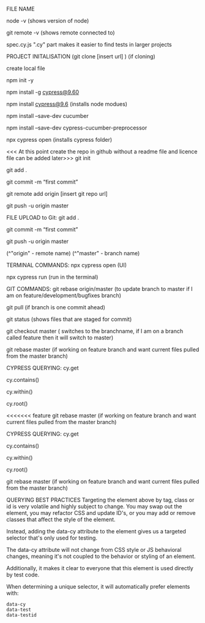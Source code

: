 
FILE NAME

node -v
(shows version of node)

git remote -v
(shows remote connected to)

spec.cy.js
".cy" part makes it easier to find tests in larger projects

PROJECT INITALISATION
(git clone [insert url] ) (if cloning)

create local file

npm init -y

npm install -g cypress@9.60

npm install cypress@9.6 (installs node modues)

npm install –save-dev cucumber

npm install –save-dev cypress-cucumber-preprocessor

npx cypress open (installs cypress folder)

<<< At this point create the repo in github without a readme file and licence file can be added later>>>
git init

git add .

git commit -m “first commit”

git remote add origin [insert git repo url]

git push -u origin master

FILE UPLOAD to Git:
git add .

git commit -m “first commit”

git push -u origin master

(^"origin" - remote name)
(^"master" - branch name)

TERMINAL COMMANDS:
npx cypress open (UI)

npx cypress run (run in the terminal)

GIT COMMANDS:
git rebase origin/master 
    (to update branch to master if I am on feature/development/bugfixes branch)

git pull
    (if branch is one commit ahead)

git status
 (shows files that are staged for commit)

 git checkout master
    ( switches to the branchname, if I am on a branch called feature then it will switch to master)

git rebase master 
(if working on feature branch and want current files pulled from the master branch)

CYPRESS QUERYING:
cy.get

cy.contains()

cy.within()

cy.root()

<<<<<<< feature
git rebase master 
(if working on feature branch and want current files pulled from the master branch)

CYPRESS QUERYING:
cy.get

cy.contains()

cy.within()

cy.root()

git rebase master 
(if working on feature branch and want current files pulled from the master branch)

QUERYING BEST PRACTICES
Targeting the element above by tag, class or id is very volatile and highly subject to change. You may swap out the element, you may refactor CSS and update ID's, or you may add or remove classes that affect the style of the element.

Instead, adding the data-cy attribute to the element gives us a targeted selector that's only used for testing.

The data-cy attribute will not change from CSS style or JS behavioral changes, meaning it's not coupled to the behavior or styling of an element.

Additionally, it makes it clear to everyone that this element is used directly by test code.

When determining a unique selector, it will automatically prefer elements with:

    data-cy
    data-test
    data-testid